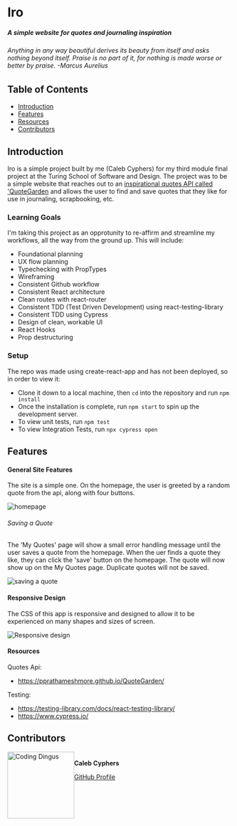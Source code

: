 # Iro
##### A simple website for quotes and journaling inspiration
###### Anything in any way beautiful derives its beauty from itself and asks nothing beyond itself. Praise is no part of it, for nothing is made worse or better by praise. -Marcus Aurelius

## Table of Contents
* [Introduction](#introduction)
* [Features](#features)
* [Resources](#resources)
* [Contributors](#contributors)

## Introduction
Iro is a simple project built by me (Caleb Cyphers) for my third module final project at the Turing School of Software and Design. The project was to be a simple website that reaches out to an [inspirational quotes API called 'QuoteGarden](https://pprathameshmore.github.io/QuoteGarden/) and allows the user to find and save quotes that they like for use in journaling, scrapbooking, etc.

### Learning Goals

I'm taking this project as an opprotunity to re-affirm and streamline my workflows, all the way from the ground up. This will include:

- Foundational planning
- UX flow planning
- Typechecking with PropTypes
- Wireframing
- Consistent Github workflow
- Consistent React architecture
- Clean routes with react-router
- Consistent TDD (Test Driven Development) using react-testing-library
- Consistent TDD using Cypress
- Design of clean, workable UI
- React Hooks
- Prop destructuring

### Setup

The repo was made using create-react-app and has not been deployed, so in order to view it: 

- Clone it down to a local machine, then `cd` into the repository and run `npm install` 
- Once the installation is complete, run `npm start` to spin up the development server.
- To view unit tests, run `npm test`
- To view Integration Tests, run `npx cypress open`

## Features

#### General Site Features
The site is a simple one. On the homepage, the user is greeted by a random quote from the api, along with four buttons.

![homepage](https://imgur.com/0fDvCwp.gif)

###### Saving a Quote
The 'My Quotes' page will show a small error handling message until the user saves a quote from the homepage. When the uer finds a quote they like, they can click the 'save' button on the homepage. The quote will now show up on the My Quotes page. Duplicate quotes will not be saved.
 
![saving a quote](https://imgur.com/p3rKfSw.gif)


#### Responsive Design
The CSS of this app is responsive and designed to allow it to be experienced on many shapes and sizes of screen.

![Responsive design](https://imgur.com/MrGqR2i.gif)

#### Resources

Quotes Api:
- https://pprathameshmore.github.io/QuoteGarden/

Testing:
- https://testing-library.com/docs/react-testing-library/
- https://www.cypress.io/

## Contributors
<img src="https://avatars2.githubusercontent.com/u/36242106?s=460&u=67cc9f62e495cec196581afa73f9110959c562cd&v=4" alt="Coding Dingus"
 width="150" height="auto" style="float: left" />\
**Caleb Cyphers**

[GitHub Profile](https://github.com/CalebCyphers)
